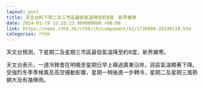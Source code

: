 ```yaml
---
layout: post
title: 天文台料下周二及三市區最低氣溫降至約8度　新界嚴寒
date: 2024-01-19 12:25:23.000000000 +08:00
link: https://news.rthk.hk/rthk/ch/component/k2/1736904-20240119.htm
categories: rthk
---
```


天文台預測，下星期二及星期三市區最低氣溫降至約8度，新界嚴寒。

天文台表示，一道冷鋒會在明晚至星期日早上橫過廣東沿岸，該區氣溫顯著下降。受強烈冬季季候風及高空擾動影響，星期一稍後進一步轉冷，星期二及星期三風勢頗大及有幾陣雨。
